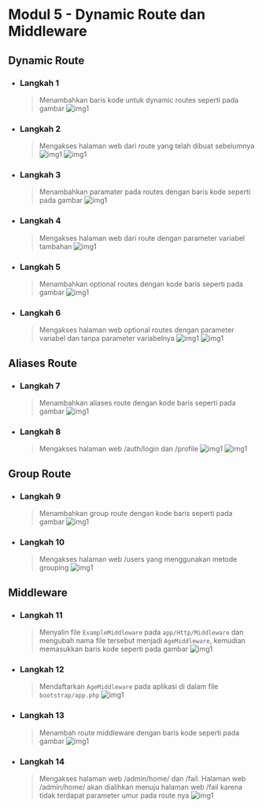 # Modul 5 - Dynamic Route dan Middleware

## Dynamic Route

- ### Langkah 1

  > Menambahkan baris kode untuk dynamic routes seperti pada gambar
  > ![img1](1-1.png)

- ### Langkah 2

  > Mengakses halaman web dari route yang telah dibuat sebelumnya
  > ![img1](1-2.png) 
  > ![img1](1-3.png)

- ### Langkah 3

  > Menambahkan paramater pada routes dengan baris kode seperti pada gambar
  > ![img1](2-1.png)

- ### Langkah 4

  > Mengakses halaman web dari route dengan parameter variabel tambahan
  > ![img1](2-2.png)

- ### Langkah 5

  > Menambahkan optional routes dengan kode baris seperti pada gambar
  > ![img1](3-1.png)

- ### Langkah 6

  > Mengakses halaman web optional routes dengan parameter variabel dan tanpa parameter variabelnya
  > ![img1](3-2.png) 
  > ![img1](3-3.png)

## Aliases Route

- ### Langkah 7

  > Menambahkan aliases route dengan kode baris seperti pada gambar
  > ![img1](4-1.png)

- ### Langkah 8

  > Mengakses halaman web /auth/login dan /profile
  > ![img1](4-3.png) 
  > ![img1](4-4.png)

## Group Route

- ### Langkah 9

  > Menambahkan group route dengan kode baris seperti pada gambar
  > ![img1](5-1.png)

- ### Langkah 10

  > Mengakses halaman web /users yang menggunakan metode grouping
  > ![img1](5-2.png)

## Middleware

- ### Langkah 11

  > Menyalin file `ExampleMiddleware` pada `app/Http/Middleware` dan mengubah nama file tersebut menjadi `AgeMiddleware`, kemudian memasukkan baris kode seperti pada gambar
  > ![img1](6-1.png)

- ### Langkah 12

  > Mendaftarkan `AgeMiddleware` pada aplikasi di dalam file `bootstrap/app.php` 
  > ![img1](6-2.png)

- ### Langkah 13

  > Menambah route middleware dengan baris kode seperti pada gambar
  > ![img1](6-3.png)

- ### Langkah 14

  > Mengakses halaman web /admin/home/ dan /fail. Halaman web /admin/home/ akan dialihkan menuju halaman web /fail karena tidak terdapat parameter umur pada route nya
  > ![img1](6-4.png)
